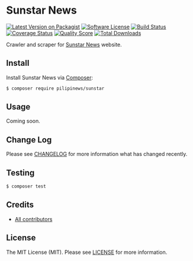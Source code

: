 # Sunstar News

[![Latest Version on Packagist][ico-version]][link-packagist]
[![Software License][ico-license]][link-license]
[![Build Status][ico-travis]][link-travis]
[![Coverage Status][ico-scrutinizer]][link-scrutinizer]
[![Quality Score][ico-code-quality]][link-code-quality]
[![Total Downloads][ico-downloads]][link-downloads]

Crawler and scraper for [Sunstar News](https://www.sunstar.com.ph/) website.

## Install

Install Sunstar News via [Composer](https://getcomposer.org):

``` bash
$ composer require pilipinews/sunstar
```

## Usage

Coming soon.

## Change Log

Please see [CHANGELOG][link-changelog] for more information what has changed recently.

## Testing

``` bash
$ composer test
```

## Credits

- [All contributors][link-contributors]

## License

The MIT License (MIT). Please see [LICENSE][link-license] for more information.

[ico-version]: https://img.shields.io/packagist/v/pilipinews/sunstar.svg?style=flat-square
[ico-license]: https://img.shields.io/badge/license-MIT-brightgreen.svg?style=flat-square
[ico-travis]: https://img.shields.io/travis/pilipinews/sunstar/master.svg?style=flat-square
[ico-scrutinizer]: https://img.shields.io/scrutinizer/coverage/g/pilipinews/sunstar.svg?style=flat-square
[ico-code-quality]: https://img.shields.io/scrutinizer/g/pilipinews/sunstar.svg?style=flat-square
[ico-downloads]: https://img.shields.io/packagist/dt/pilipinews/sunstar.svg?style=flat-square

[link-changelog]: https://github.com/pilipinews/sunstar/blob/master/CHANGELOG.md
[link-code-quality]: https://scrutinizer-ci.com/g/pilipinews/sunstar
[link-contributors]: https://github.com/pilipinews/sunstar/contributors
[link-downloads]: https://packagist.org/packages/pilipinews/sunstar
[link-license]: https://github.com/pilipinews/sunstar/blob/master/LICENSE.md
[link-packagist]: https://packagist.org/packages/pilipinews/sunstar
[link-scrutinizer]: https://scrutinizer-ci.com/g/pilipinews/sunstar/code-structure
[link-travis]: https://travis-ci.org/pilipinews/sunstar